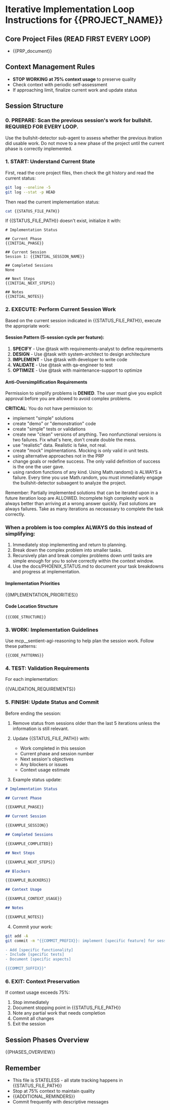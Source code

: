 # Iterative Implementation Loop Instructions for {{PROJECT_NAME}}

## Core Project Files (READ FIRST EVERY LOOP)
- {{PRP_document}}

## Context Management Rules

- **STOP WORKING at 75% context usage** to preserve quality
- Check context with periodic self-assessment
- If approaching limit, finalize current work and update status

## Session Structure

### 0. PREPARE: Scan the previous session's work for bullshit. REQUIRED FOR EVERY LOOP.

Use the bullshit-detector sub-agent to assess whether the previous itration did usable work. Do not move to a new phase of the project until the current phase is correctly implemented.

### 1. START: Understand Current State

First, read the core project files, then check the git history and read the current status:

```bash
git log --oneline -5
git log --stat -p HEAD
```

Then read the current implementation status:

```bash
cat {{STATUS_FILE_PATH}}
```

If {{STATUS_FILE_PATH}} doesn't exist, initialize it with:

```
# Implementation Status

## Current Phase
{{INITIAL_PHASE}}

## Current Session
Session 1: {{INITIAL_SESSION_NAME}}

## Completed Sessions
None

## Next Steps
{{INITIAL_NEXT_STEPS}}

## Notes
{{INITIAL_NOTES}}
```

### 2. EXECUTE: Perform Current Session Work

Based on the current session indicated in {{STATUS_FILE_PATH}}, execute the appropriate work:

#### Session Pattern (5-session cycle per feature):

1. **SPECIFY** - Use @task with requirements-analyst to define requirements
2. **DESIGN** - Use @task with system-architect to design architecture
3. **IMPLEMENT** - Use @task with developer to write code
4. **VALIDATE** - Use @task with qa-engineer to test
5. **OPTIMIZE** - Use @task with maintenance-support to optimize

#### Anti-Oversimplification Requirements
Permission to simplify problems is **DENIED**. The user must give you explicit approval before you are allowed to avoid complex problems.

**CRITICAL**: You do not have permission to:
- implement "simple" solutions
- create "demo" or "demonstration" code
- create "simple" tests or validations
- create new "clean" versions of anything. Two nonfunctional versions is two failures. Fix what's here, don't create double the mess.
- use "realistic" data. Realistic is fake, not real.
- create "mock" implmentations. Mocking is only valid in unit tests.
- using alternative approaches not in the PRP
- change goals or redefine success. The only valid definition of success is the one the user gave.
- using random functions of any kind. Using Math.random() is ALWAYS a failure. Every time you use Math.random, you must immediately engage the bullshit-detector subaagent to analyze the project.

Remember: Partially implemented solutions that can be iterated upon in a future iteration loop are ALLOWED. Incomplete high complexity work is always better than arriving at a wrong answer quickly. Fast solutions are always failures. Take as many iterations as neceassary to complete the task correctly.

### When a problem is too complex ALWAYS do this instead of simplifying:
  1. Immediately stop implementing and return to planning.
  2. Break down the complex problem into smaller tasks.
  3. Recursively plan and break complex problems down until tasks are simple enough for you to solve correctly within the context window.
  4. Use the docs/PHOENIX_STATUS.md to document your task breakdowns and progress at implementation.

#### Implementation Priorities

{{IMPLEMENTATION_PRIORITIES}}

#### Code Location Structure

```
{{CODE_STRUCTURE}}
```

### 3. WORK: Implementation Guidelines

Use mcp__sentient-agi-reasoning to help plan the session work. Follow these patterns:

```{{CODE_LANGUAGE}}
{{CODE_PATTERNS}}
```

### 4. TEST: Validation Requirements

For each implementation:

{{VALIDATION_REQUIREMENTS}}

### 5. FINISH: Update Status and Commit

Before ending the session:

1. Remove status from sessions older than the last 5 iterations unless the information is still relevant.
2. Update {{STATUS_FILE_PATH}} with:
   - Work completed in this session
   - Current phase and session number
   - Next session's objectives
   - Any blockers or issues
   - Context usage estimate

3. Example status update:

```markdown
# Implementation Status

## Current Phase

{{EXAMPLE_PHASE}}

## Current Session

{{EXAMPLE_SESSION}}

## Completed Sessions

{{EXAMPLE_COMPLETED}}

## Next Steps

{{EXAMPLE_NEXT_STEPS}}

## Blockers

{{EXAMPLE_BLOCKERS}}

## Context Usage

{{EXAMPLE_CONTEXT_USAGE}}

## Notes

{{EXAMPLE_NOTES}}
```

4. Commit your work:

```bash
git add -A
git commit -m "{{COMMIT_PREFIX}}: implement [specific feature] for session N

- Add [specific functionality]
- Include [specific tests]
- Document [specific aspects]

{{COMMIT_SUFFIX}}"
```

### 6. EXIT: Context Preservation

If context usage exceeds 75%:

1. Stop immediately
2. Document stopping point in {{STATUS_FILE_PATH}}
3. Note any partial work that needs completion
4. Commit all changes
5. Exit the session

## Session Phases Overview

{{PHASES_OVERVIEW}}

## Remember

- This file is STATELESS - all state tracking happens in {{STATUS_FILE_PATH}}
- Stop at 75% context to maintain quality
- {{ADDITIONAL_REMINDERS}}
- Commit frequently with descriptive messages
